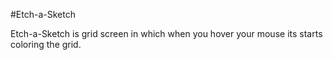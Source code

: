 #Etch-a-Sketch

Etch-a-Sketch is grid screen in which when you hover your mouse its starts coloring the grid.
